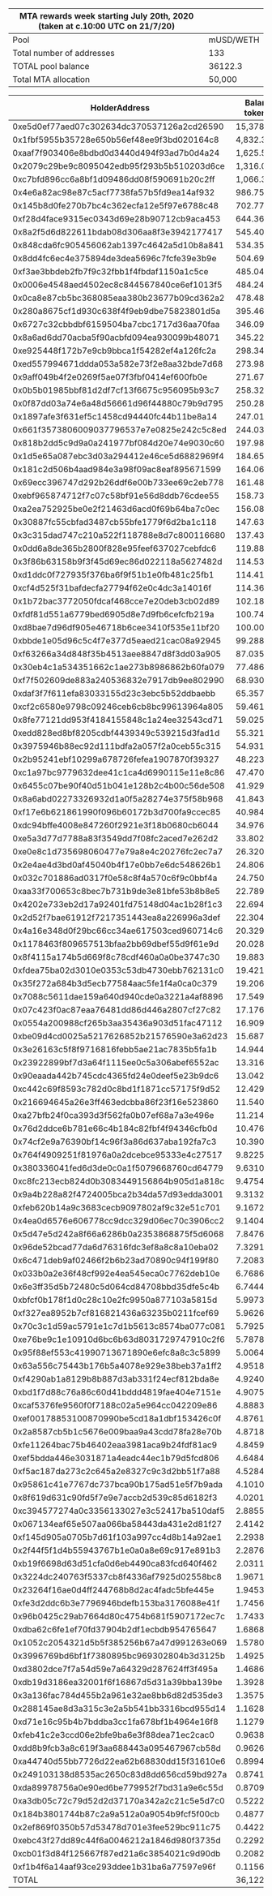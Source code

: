 | MTA rewards week starting July 20th, 2020 (taken at c.10:00 UTC on 21/7/20) |         | 
|-----------------------------------------------------------------------------|---------| 
| Pool                                                                        | mUSD/WETH | 
| Total number of addresses                                                   | 133     | 
| TOTAL pool balance                                                          | 36122.3 | 
| Total MTA allocation                                                        | 50,000  | 

| HolderAddress                              | Balancer Pool token balance | % of pool | MTA allocation | 
|--------------------------------------------|-----------------------------|-----------|----------------| 
| 0xe5d0ef77aed07c302634dc370537126a2cd26590 | 15,378.25104000             | 42.57%    | 21286.34028079 | 
| 0x1fbf5955b35728e650b56ef48ee9f3bd020164c8 | 4,832.36091300              | 13.38%    | 6688.88019100  | 
| 0xaaf7f903406e8bdbd0d3440d494f93ad7b0d4a24 | 1,625.55510400              | 4.50%     | 2250.06855454  | 
| 0x2079c29be9c8095042edb95f293b5b510203d6ce | 1,316.07535200              | 3.64%     | 1821.69140723  | 
| 0xc7bfd896cc6a8bf1d09486dd08f590691b20c2ff | 1,066.30889100              | 2.95%     | 1475.96848557  | 
| 0x4e6a82ac98e87c5acf7738fa57b5fd9ea14af932 | 986.75529140                | 2.73%     | 1365.85160770  | 
| 0x145b8d0fe270b7bc4c362ecfa12e5f97e6788c48 | 702.77521930                | 1.95%     | 972.77072796   | 
| 0xf28d4face9315ec0343d69e28b90712cb9aca453 | 644.36458840                | 1.78%     | 891.91962453   | 
| 0x8a2f5d6d822611bdab08d306aa8f3e3942177417 | 545.40118120                | 1.51%     | 754.93598735   | 
| 0x848cda6fc905456062ab1397c4642a5d10b8a841 | 534.35598030                | 1.48%     | 739.64738891   | 
| 0x8dd4fc6ec4e375894de3dea5696c7fcfe39e3b9e | 504.69964340                | 1.40%     | 698.59754019   | 
| 0xf3ae3bbdeb2fb7f9c32fbb1f4fbdaf1150a1c5ce | 485.04081600                | 1.34%     | 671.38609147   | 
| 0x0006e4548aed4502ec8c844567840ce6ef1013f5 | 484.24632860                | 1.34%     | 670.28637415   | 
| 0x0ca8e87cb5bc368085eaa380b23677b09cd362a2 | 478.48678420                | 1.32%     | 662.31410073   | 
| 0x280a8675cf1d930c638f4f9eb9dbe75823801d5a | 395.46009530                | 1.09%     | 547.38982568   | 
| 0x6727c32cbbdbf6159504ba7cbc1717d36aa70faa | 346.09242360                | 0.96%     | 479.05584830   | 
| 0x8a6ad6dd70acba5f90acbfd094ea930099b48071 | 345.22991920                | 0.96%     | 477.86198288   | 
| 0xe925448f172b7e9cb9bbca1f54282ef4a126fc2a | 298.34125570                | 0.83%     | 412.95941080   | 
| 0xed557994671ddda053a582e73f2e8aa32bde7d68 | 273.98218910                | 0.76%     | 379.24196275   | 
| 0x9aff049b4f2e0269f5ae07f3fbf0414ef600fb0e | 271.67121730                | 0.75%     | 376.04315087   | 
| 0x0b5b01985bbf81d2df7cf13f6675c956095b93c7 | 258.32288410                | 0.72%     | 357.56659187   | 
| 0x0f87dd03a74e6a48d56661d96f44880c79b9d795 | 250.28171220                | 0.69%     | 346.43612450   | 
| 0x1897afe3f631ef5c1458cd94440fc44b11be8a14 | 247.01537930                | 0.68%     | 341.91491638   | 
| 0x661f3573806009037796537e7e0825e242c5c8ed | 244.03769660                | 0.68%     | 337.79325345   | 
| 0x818b2dd5c9d9a0a241977bf084d20e74e9030c60 | 197.98260690                | 0.55%     | 274.04450150   | 
| 0x1d5e65a087ebc3d03a294412e46ce5d6882969f4 | 184.65805830                | 0.51%     | 255.60086478   | 
| 0x181c2d506b4aad984e3a98f09ac8eaf895671599 | 164.06687920                | 0.45%     | 227.09886907   | 
| 0x69ecc396747d292b26ddf6e00b733ee69c2eb778 | 161.48891140                | 0.45%     | 223.53048540   | 
| 0xebf965874712f7c07c58bf91e56d8ddb76cdee55 | 158.73927940                | 0.44%     | 219.72448677   | 
| 0xa2ea752925be0e2f21463d6acd0f69b64ba7c0ec | 156.08837250                | 0.43%     | 216.05514192   | 
| 0x30887fc55cbfad3487cb55bfe1779f6d2ba1c118 | 147.63334750                | 0.41%     | 204.35182541   | 
| 0x3c315dad747c210a522f118788e8d7c800116680 | 137.43957010                | 0.38%     | 190.24175438   | 
| 0x0dd6a8de365b2800f828e95feef637027cebfdc6 | 119.88675320                | 0.33%     | 165.94541324   | 
| 0x3f86b63158b9f3f45d69ec86d022118a5627482d | 114.53831030                | 0.32%     | 158.54218024   | 
| 0xd1ddc0f727935f376ba6f9f51b1e0fb481c25fb1 | 114.41164340                | 0.32%     | 158.36684986   | 
| 0xcf4d525f31bafdecfa27794f62e0c4dc3a14016f | 114.36589520                | 0.32%     | 158.30352590   | 
| 0x1b72bac3772050fdcaf468cce7e20deb3cb02d89 | 102.18551900                | 0.28%     | 141.44363514   | 
| 0xfdf81d551a6779bed6905d8e7d9fb6cefcfb219a | 100.74674720                | 0.28%     | 139.45210918   | 
| 0xd8bae7d96df905e46718b6cee3410f535e11bf20 | 100.00000000                | 0.28%     | 138.41847311   | 
| 0xbbde1e05d96c5c4f7e377d5eaed21cac08a92945 | 99.28845629                 | 0.27%     | 137.43356517   | 
| 0xf63266a34d848f35b4513aee8847d8f3dd03a905 | 87.03583663                 | 0.24%     | 120.47367612   | 
| 0x30eb4c1a534351662c1ae273b8986862b60fa079 | 77.48606712                 | 0.21%     | 107.25503098   | 
| 0xf7f502609de883a240536832e7917db9ee802990 | 68.93068083                 | 0.19%     | 95.41279591    | 
| 0xdaf3f7f611efa83033155d23c3ebc5b52ddbaebb | 65.35725040                 | 0.18%     | 90.46650807    | 
| 0xcf2c6580e9798c09246ceb6cb8bc99613964a805 | 59.46179178                 | 0.16%     | 82.30610427    | 
| 0x8fe77121dd953f4184155848c1a24ee32543cd71 | 59.02516117                 | 0.16%     | 81.70172684    | 
| 0xedd828ed8bf8205cdbf4439349c539215d3fad1d | 55.32145525                 | 0.15%     | 76.57511366    | 
| 0x3975946b88ec92d111bdfa2a057f2a0ceb55c315 | 54.93187357                 | 0.15%     | 76.03586065    | 
| 0x2b95241ebf10299a678726fefea1907870f39327 | 48.22391424                 | 0.13%     | 66.75080577    | 
| 0xc1a97bc9779632dee41c1ca4d6990115e11e8c86 | 47.47032352                 | 0.13%     | 65.70769700    | 
| 0x6455c07be90f40d51b041e128b2c4b00c56de508 | 41.92990623                 | 0.12%     | 58.03873598    | 
| 0x8a6abd02273326932d1a0f5a28274e375f58b968 | 41.84375168                 | 0.12%     | 57.91948217    | 
| 0xf17e6b621861990f096b60172b3d700fa9ccec85 | 40.98493077                 | 0.11%     | 56.73071538    | 
| 0xdc94bffe4008e847260f2921e3f18b0680cb6044 | 34.97670453                 | 0.10%     | 48.41422036    | 
| 0xe5a3d77d7788a83f3549dd7f08fc2aced7e262d2 | 33.80293242                 | 0.09%     | 46.78950292    | 
| 0xe0e8c1d735698060477e79a8e4c20276fc2ec7a7 | 26.32088960                 | 0.07%     | 36.43297349    | 
| 0x2e4ae4d3bd0af45040b4f17e0bb7e6dc548626b1 | 24.80632577                 | 0.07%     | 34.33653737    | 
| 0x032c701886ad0317f0e58c8f4a570c6f9c0bbf4a | 24.75079963                 | 0.07%     | 34.25967893    | 
| 0xaa33f700653c8bec7b731b9de3e81bfe53b8b8e5 | 22.78975264                 | 0.06%     | 31.54522763    | 
| 0x4202e733eb2d17a92401fd75148d04ac1b28f1c3 | 22.69491980                 | 0.06%     | 31.41396146    | 
| 0x2d52f7bae61912f7217351443ea8a226996a3def | 22.30438417                 | 0.06%     | 30.87338800    | 
| 0x4a16e348d0f29bc66cc34ae617503ced960714c6 | 20.32949629                 | 0.06%     | 28.13977836    | 
| 0x1178463f809657513bfaa2bb69dbef55d9f61e9d | 20.02882808                 | 0.06%     | 27.72359801    | 
| 0x8f4115a174b5d669f8c78cdf460a0a0be3747c30 | 19.88391386                 | 0.06%     | 27.52300996    | 
| 0xfdea75ba02d3010e0353c53db4730ebb762131c0 | 19.42158178                 | 0.05%     | 26.88305695    | 
| 0x35f272a684b3d5ecb77584aac5fe1f4a0ca0c379 | 19.20698083                 | 0.05%     | 26.58600960    | 
| 0x7088c5611dae159a640d940cde0a3221a4af8896 | 17.54916262                 | 0.05%     | 24.29128294    | 
| 0x07c423f0ac87eaa76481dd86d446a2807cf27c82 | 17.17614552                 | 0.05%     | 23.77495837    | 
| 0x0554a200988cf265b3aa35436a903d51fac47112 | 16.90984612                 | 0.05%     | 23.40635080    | 
| 0xbe09d4cd0025a5217626852b21576590e3a62d23 | 15.68773629                 | 0.04%     | 21.71472504    | 
| 0x3e26163c5f8f9716816febb5ae21ac7835b5fa1b | 14.94441819                 | 0.04%     | 20.68583547    | 
| 0x23922899bf7d3a64f1115ee0c5a306abef6552ac | 13.31619203                 | 0.04%     | 18.43206968    | 
| 0x90eaada442b745cdc4365fd24e0deef5e23b9dc6 | 13.04223453                 | 0.04%     | 18.05286190    | 
| 0xc442c69f8593c782d0c8bd1f1871cc57175f9d52 | 12.42964021                 | 0.03%     | 17.20491819    | 
| 0x216694645a26e3ff463edcbba86f23f16e523860 | 11.54002112                 | 0.03%     | 15.97352103    | 
| 0xa27bfb24f0ca393d3f562fa0b07ef68a7a3e496e | 11.21404435                 | 0.03%     | 15.52230896    | 
| 0x76d2ddce6b781e66c4b184c82fbf4f94346cfb0d | 10.47669749                 | 0.03%     | 14.50168470    | 
| 0x74cf2e9a76390bf14c96f3a86d637aba192fa7c3 | 10.39066751                 | 0.03%     | 14.38260331    | 
| 0x764f4909251f81976a0a2dcebce95333e4c27517 | 9.82250791                  | 0.03%     | 13.59616547    | 
| 0x380336041fed6d3de0c0a1f5079668760cd64779 | 9.63106087                  | 0.03%     | 13.33116740    | 
| 0xc8fc213ecb824d0b3083449156864b905d1a818c | 9.47544345                  | 0.03%     | 13.11576415    | 
| 0x9a4b228a82f4724005bca2b34da57d93edda3001 | 9.31329802                  | 0.03%     | 12.89132492    | 
| 0xfeb620b14a9c3683cecb9097802af9c32e51c701 | 9.16723661                  | 0.03%     | 12.68914894    | 
| 0x4ea0d6576e606778cc9dcc329d06ec70c3906cc2 | 9.14043726                  | 0.03%     | 12.65205369    | 
| 0x5d47e5d242a8f66a6286b0a2353868875f5d6068 | 7.84761607                  | 0.02%     | 10.86255034    | 
| 0x96de52bcad77da6d76316fdc3ef8a8c8a10eba02 | 7.32915887                  | 0.02%     | 10.14490979    | 
| 0x6c471deb9af02466f2b6b23ad70890c94f199f80 | 7.20837215                  | 0.02%     | 9.97771866     | 
| 0x033b0a2e36f48cf992e4ea545eca0c7762deb10e | 6.76866173                  | 0.02%     | 9.36907822     | 
| 0x6e3ff35d5b72480c5d064cd84708bbd35dfe5c4b | 6.74444898                  | 0.02%     | 9.33556329     | 
| 0xbfcf0b178f1d0c28c10e2fc9950a877103a5815d | 5.99733891                  | 0.02%     | 8.30142494     | 
| 0xf327ea8952b7cf816821436a63235b0211fcef69 | 5.96261700                  | 0.02%     | 8.25336341     | 
| 0x70c3c1d59ac5791e1c7d1b5613c8574ba077c081 | 5.79255850                  | 0.02%     | 8.01797103     | 
| 0xe76be9c1e10910d6bc6b63d8031729747910c2f6 | 5.78789955                  | 0.02%     | 8.01152218     | 
| 0x95f88ef553c41990713671890e6efc8a8c3c5899 | 5.00640934                  | 0.01%     | 6.92979536     | 
| 0x63a556c75443b176b5a4078e929e38beb37a1ff2 | 4.95185902                  | 0.01%     | 6.85428765     | 
| 0xf4290ab1a8129b8b887d3ab331f24ecf812bda8e | 4.92400217                  | 0.01%     | 6.81572862     | 
| 0xbd1f7d88c76a86c60d41bddd4819fae404e7151e | 4.90759621                  | 0.01%     | 6.79301974     | 
| 0xcaf5376fe9560f0f7188c02a5e964cc042209e86 | 4.88839364                  | 0.01%     | 6.76643984     | 
| 0xef00178853100870990be5cd18a1dbf153426c0f | 4.87611311                  | 0.01%     | 6.74944132     | 
| 0x2a8587cb5b1c5676e009baa9a43cdd78fa28e70b | 4.87181805                  | 0.01%     | 6.74349616     | 
| 0xfe11264bac75b46402eaa3981aca9b24fdf81ac9 | 4.84596461                  | 0.01%     | 6.70771022     | 
| 0xef5bdda446e3031871a4eadc44ec1b79d5fcd806 | 4.64841190                  | 0.01%     | 6.43426077     | 
| 0xf5ac187da273c2c645a2e8327c9c3d2bb51f7a88 | 4.52848756                  | 0.01%     | 6.26826334     | 
| 0x95861c41e7767dc737bca90b175ad51e5f7b9ada | 4.10109529                  | 0.01%     | 5.67667348     | 
| 0x8f619d631c90fd5f7e9e7accb2d539c85d6182f3 | 4.02013758                  | 0.01%     | 5.56461306     | 
| 0xc394577274a0c3356133027e3c52417ba510daf5 | 2.88553701                  | 0.01%     | 3.99411627     | 
| 0x067134eaf65e507aa066ba58443da431e2d81f27 | 2.41421768                  | 0.01%     | 3.34172325     | 
| 0xf145d905a0705b7d61f103a997cc4d8b14a92ae1 | 2.29381006                  | 0.01%     | 3.17505686     | 
| 0x2f44f5f1d4b55943767b1e0a0a8e69c917e891b3 | 2.28769194                  | 0.01%     | 3.16658825     | 
| 0xb19f6698d63d51cfa0d6eb4490ca83fcd640f462 | 2.03115006                  | 0.01%     | 2.81148690     | 
| 0x3224dc240763f5337cb8f4336af7925d02558bc8 | 1.96719397                  | 0.01%     | 2.72295986     | 
| 0x23264f16ae0d4ff244768b8d2ac4fadc5bfe445e | 1.94538876                  | 0.01%     | 2.69277741     | 
| 0xfe3d2ddc6b3e7796946bdefb153ba3176088e41f | 1.74561624                  | 0.00%     | 2.41625535     | 
| 0x96b0425c29ab7664d80c4754b681f5907172ec7c | 1.74337363                  | 0.00%     | 2.41315116     | 
| 0xdba62c6fe1ef70fd37904b2df1ecbdb954765647 | 1.68680193                  | 0.00%     | 2.33484547     | 
| 0x1052c2054321d5b5f385256b67a47d991263e069 | 1.57801947                  | 0.00%     | 2.18427045     | 
| 0x3996769bd6bf1f7380895bc969302804b3d3125b | 1.49252325                  | 0.00%     | 2.06592789     | 
| 0xd3802dce7f7a54d59e7a64329d287624ff3f495a | 1.46862548                  | 0.00%     | 2.03284896     | 
| 0xdb19d3186ea32001f6f16867d5d31a39bba139be | 1.39287021                  | 0.00%     | 1.92798968     | 
| 0x3a136fac784d455b2a961e32ae8bb6d82d535de3 | 1.35759277                  | 0.00%     | 1.87915918     | 
| 0x288145ae8d3a315c3e2a5b541bb3316bcd955d14 | 1.16284216                  | 0.00%     | 1.60958836     | 
| 0xd71e16c95b4b7bddba3cc1fa678bf1b4964e16f8 | 1.12790379                  | 0.00%     | 1.56122721     | 
| 0xfeb41c2e3ccd06e2bfe9ba6e3f88dea71ec2cac0 | 0.96382662                  | 0.00%     | 1.33411410     | 
| 0xdd8b9fcb3a8c619f3aa688443a095467967cb58d | 0.96269641                  | 0.00%     | 1.33254967     | 
| 0xa44740d55bb7726d22ea62b68830dd15f31610e6 | 0.89949159                  | 0.00%     | 1.24506252     | 
| 0x249103138d8535ac2650c83d8dd656cd59bd927a | 0.87410435                  | 0.00%     | 1.20992189     | 
| 0xda89978756a0e90ed6be779952f7bd31a9e6c55d | 0.87098826                  | 0.00%     | 1.20560865     | 
| 0xa3db05c72c79d52d2d37170a342a2c21c5e5d7c0 | 0.52225538                  | 0.00%     | 0.72289792     | 
| 0x184b3801744b87c2a9a512a0a9054b9fcf5f00cb | 0.48779233                  | 0.00%     | 0.67519469     | 
| 0x2ef869f0350b57d53478d701e3fee529bc911c75 | 0.44225564                  | 0.00%     | 0.61216350     | 
| 0xebc43f27dd89c44f6a0046212a1846d980f3735d | 0.22923124                  | 0.00%     | 0.31729838     | 
| 0xcb01f3d84f125667f87ed21a6c3854021c9d90db | 0.20824485                  | 0.00%     | 0.28824934     | 
| 0xf1b4f6a14aaf93ce293ddee1b31ba6a77597e96f | 0.11565215                  | 0.00%     | 0.16008394     | 
| TOTAL                                      | 36,122.35                   | 100.00%   | 50,000.00      | 
